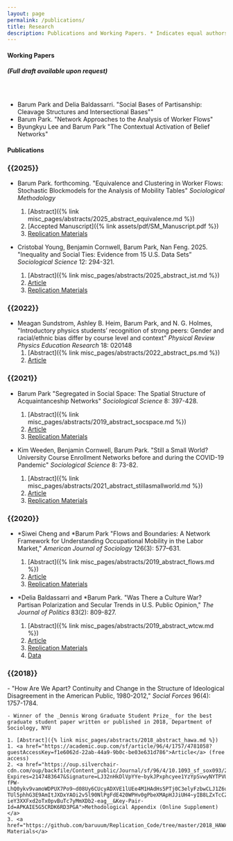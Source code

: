 ```yaml
---
layout: page
permalink: /publications/
title: Research
description: Publications and Working Papers. * Indicates equal authorship.
---
```



<h4> <strong>Working Papers</strong> </h4>
<h5 class="note">(Full draft available upon request)</h5>

<h3 class="year"> &nbsp; </h3>

- Barum Park and Delia Baldassarri. "Social Bases of Partisanship: Cleavage Structures and Intersectional Bases""
- Barum Park. "Network Approaches to the Analysis of Worker Flows"
- Byungkyu Lee and Barum Park "The Contextual Activation of Belief Networks"


<h4> <strong>Publications</strong> </h4>

<h3 class="year">{{2025}}</h3>

- Barum Park. forthcoming. "Equivalence and Clustering in Worker Flows: Stochastic Blockmodels for the Analysis of Mobility Tables" *Sociological Methodology*
    1. [Abstract]({% link misc_pages/abstracts/2025_abstract_equivalence.md %})
    2. [Accepted Manuscript]({% link assets/pdf/SM_Manuscript.pdf %})
    3. <a href="https://osf.io/enhdw/">Replication Materials</a>


- Cristobal Young, Benjamin Cornwell, Barum Park, Nan Feng. 2025. "Inequality and Social Ties: Evidence from 15 U.S. Data Sets” *Sociological Science* 12: 294-321.
    1. [Abstract]({% link misc_pages/abstracts/2025_abstract_ist.md %})
    2. <a href="https://journals.aps.org/prper/abstract/10.1103/PhysRevPhysEducRes.18.020148"> Article </a>
    3. <a href="https://osf.io/ky4ws/">Replication Materials</a>


<h3 class="year">{{2022}}</h3>

- Meagan Sundstrom, Ashley B. Heim, Barum Park, and N. G. Holmes, "Introductory physics students’ recognition of strong peers: Gender and racial/ethnic bias differ by
course level and context"  *Physical Review Physics Education Research* 18: 020148
    1. [Abstract]({% link misc_pages/abstracts/2022_abstract_ps.md %})
    2. <a href="https://journals.aps.org/prper/abstract/10.1103/PhysRevPhysEducRes.18.020148"> Article </a>

<h3 class="year">{{2021}}</h3>

- Barum Park "Segregated in Social Space: The Spatial Structure of Acquaintanceship Networks" *Sociological Science* 8: 397-428.
    1. [Abstract]({% link misc_pages/abstracts/2019_abstract_socspace.md %})
    2. <a href="https://sociologicalscience.com/download/vol-8/november/SocSci_v8_397to428.pdf"> Article </a>
    3. <a href="https://github.com/baruuum/Replication_Code/tree/master/2021_SSS">Replication Materials</a>

- Kim Weeden, Benjamin Cornwell, Barum Park. "Still a Small World? University Course Enrollment Networks before and during the COVID-19 Pandemic" *Sociological Science* 8: 73-82.

    1. [Abstract]({% link misc_pages/abstracts/2021_abstract_stillasmallworld.md %})
    1. <a href="https://sociologicalscience.com/download/vol-8/january/SocSci_v8_73to82.pdf"> Article </a>
    2. <a href="https://github.com/baruuum/Replication_Code/tree/master/2021_SSW">Replication Materials</a>


<h3 class="year">{{2020}}</h3>

- \*Siwei Cheng and \*Barum Park "Flows and Boundaries:  A Network Framework for Understanding Occupational Mobility in the Labor Market," *American Journal of Sociology* 126(3): 577–631.

    1. [Abstract]({% link misc_pages/abstracts/2019_abstract_flows.md %})
    2. <a href="https://www.journals.uchicago.edu/doi/full/10.1086/712406?casa_token=N4Ef_L9zFekAAAAA%3AG7rN0V751pc1SUkyyU4t_FYkgQfFcMWdDb3B19Ni9-UJ5nvTvTTZyzyvR-AST8umulRepJm9H5Lj0"> Article </a>
    2. <a href="https://github.com/baruuum/Replication_Code/tree/master/2021_FB">Replication Materials</a>

- \*Delia Baldassarri and \*Barum Park. "Was There a Culture War? Partisan Polarization and Secular Trends in U.S. Public Opinion," *The Journal of Politics* 83(2): 809-827.

    1. [Abstract]({% link misc_pages/abstracts/2019_abstract_wtcw.md %})
    1. <a href="https://www.journals.uchicago.edu/doi/full/10.1086/707306?casa_token=1aBciPVIHosAAAAA:GmSvWkEbhQ_uo-deQLIE4ffoEegHq75lCWjYJdt2oOj7n3j6jojgwzL0ZhQVNtyap0TxqSsUwEdy"> Article </a>
    1. <a href="https://github.com/baruuum/Replication_Code/tree/master/2019_WTCW">Replication Materials</a>
    2. <a href="https://doi.org/10.7910/DVN/UFZTYU"> Data </a>

<h3 class="year">{{2018}}</h3>
- "How Are We Apart? Continuity and Change in the Structure of Ideological Disagreement in the American Public, 1980-2012," <em>Social Forces</em> 96(4): 1757-1784.

    - Winner of the _Dennis Wrong Graduate Student Prize_ for the best graduate student paper written or published in 2018, Department of Sociology, NYU

    1. [Abstract]({% link misc_pages/abstracts/2018_abstract_hawa.md %})
    1. <a href="https://academic.oup.com/sf/article/96/4/1757/4781058?guestAccessKey=f1e6062d-22ab-44a9-9b0c-be03e631d786">Article</a> (free access)
    2. <a href="https://oup.silverchair-cdn.com/oup/backfile/Content_public/Journal/sf/96/4/10.1093_sf_sox093/2/onlineappendix.pdf?Expires=2147483647&Signature=LJ32nHkDlVpYYe~bykJPxphcyee1YzYpSvwyNYTPVUQpvuEDmhOjbXxwAc2VC1muK~XEaHUsiwpBwNhJBYOPrPmkUHK0K~S9ilipY70-fPW-LhQ0ykv9vamoWDPUX7Po9~d08Uy6CUcyADXVE1lUEe4M1HAdHs5PTj0C3elyFzbwCLJ1Z6uHCBt4Ug4z-TUl5phhG3E9AmItJXDxYAOi2v5l90NlPgFdE420WPHv0gPbeXMApHJJiUH4~yIB8LZxTcCZfSAEo97uSvEFuHGqeCO0ZmZygdg45qyq7GRs9zas7Bj9jK1Xw-ieY3XXFxd2oTx0pvBuTc7yMmXDb2-eag__&Key-Pair-Id=APKAIE5G5CRDK6RD3PGA">Methodological Appendix (Online Supplement)</a>
    3. <a href="https://github.com/baruuum/Replication_Code/tree/master/2018_HAWA">Replication Materials</a>

